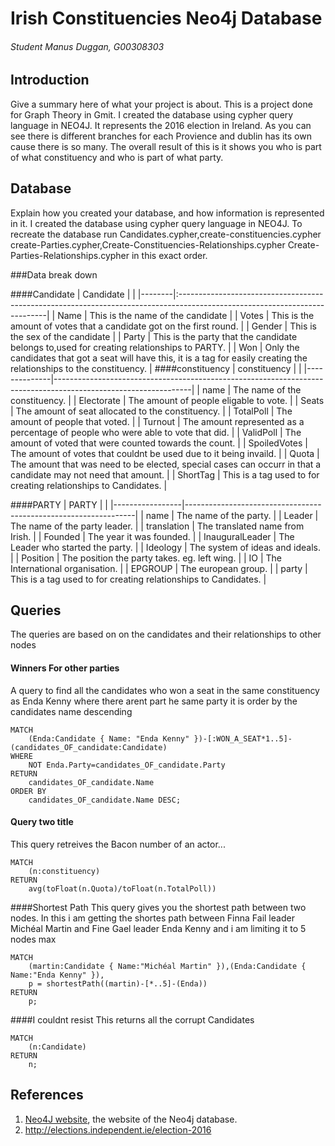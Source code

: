 # Irish Constituencies Neo4j Database
###### Student Manus Duggan, G00308303

## Introduction
Give a summary here of what your project is about.
This is a project done for Graph Theory in Gmit.
I created the database using cypher query language in NEO4J.
It represents the 2016 election in Ireland.
As you can see there is different branches for each Provience and dublin has its own cause there is so many.
The overall result of this is it shows you who is part of what constituency and who is part of what party.

## Database
Explain how you created your database, and how information is represented in it.
I created the database using cypher query language in NEO4J.
To recreate the database run Candidates.cypher,create-constituencies.cypher
create-Parties.cypher,Create-Constituencies-Relationships.cypher
Create-Parties-Relationships.cypher in this exact order.

###Data break down 

####Candidate
| Candidate   | 				                                                                                      |
|--------|:---------------------------------------------------------------------------------------------------------------------------|
| Name   | This is the name of the candidate                                                                                          |
| Votes  | This is the amount of votes that a candidate got on the first round.                                                       |
| Gender | This is the sex of the candidate                                                                                           |
| Party  | This is the party that the candidate belongs to,used for creating relationships to PARTY.                                  |
| Won    | Only the candidates that got a seat will have this, it is a tag for easily creating the relationships to the constituency. |
####constituency
| constituency |                                                                                                                |
|--------------|----------------------------------------------------------------------------------------------------------------|
| name         | The name of the constituency.                                                                                  |
| Electorate   | The amount of people eligable to vote.                                                                         |
| Seats        | The amount of seat allocated to the constituency.                                                              |
| TotalPoll    | The amount of people that voted.                                                                               |
| Turnout      | The amount represented as a percentage of people who were able to vote that did.                               |
| ValidPoll    | The amount of voted that were counted towards the count.                                                       |
| SpoiledVotes | The amount of votes that couldnt be used due to it being invaild.                                              |
| Quota        | The amount that was need to be elected, special cases can occurr in that a candidate may not need that amount. |
| ShortTag     | This is a tag used to for creating relationships to Candidates.                                                |

####PARTY
| PARTY           |                                                                 |
|-----------------|-----------------------------------------------------------------|
| name            | The name of the party.                                          |
| Leader          | The name of the party leader.                                   |
| translation     | The translated name from Irish.                                 |
| Founded         | The year it was founded.                                        |
| InauguralLeader | The Leader who started the party.                               |
| Ideology        | The system of ideas and ideals.                                 |
| Position        | The position the party takes. eg. left wing.                    |
| IO              | The International organisation.                                 |
| EPGROUP         | The european group.                                             |
| party           | This is a tag used to for creating relationships to Candidates. |

 
## Queries
The queries are based on on the candidates and their relationships to other nodes 

#### Winners For other parties
A query to find all the candidates who won a seat in the same constituency as Enda Kenny  where there arent part he same party it is order by the candidates name descending
```cypher
MATCH 
	(Enda:Candidate { Name: "Enda Kenny" })-[:WON_A_SEAT*1..5]-(candidates_OF_candidate:Candidate)
WHERE 
	NOT Enda.Party=candidates_OF_candidate.Party
RETURN 
	candidates_OF_candidate.Name
ORDER BY 
	candidates_OF_candidate.Name DESC;
```

#### Query two title
This query retreives the Bacon number of an actor...
```cypher
MATCH 
	(n:constituency)
RETURN 
	avg(toFloat(n.Quota)/toFloat(n.TotalPoll))
```

####Shortest Path
This query gives you the shortest path between two nodes. In this i am getting the shortes path between Finna Fail leader Michéal Martin and Fine Gael leader Enda Kenny and i am limiting it to 5 nodes max
```cypher
MATCH 
	(martin:Candidate { Name:"Michéal Martin" }),(Enda:Candidate { Name:"Enda Kenny" }),
	p = shortestPath((martin)-[*..5]-(Enda))
RETURN 
	p;
```


####I couldnt resist
This returns all the corrupt Candidates
```cypher
MATCH 
	(n:Candidate)
RETURN 
	n;
```

## References
1. [Neo4J website](http://neo4j.com/), the website of the Neo4j database.
2. http://elections.independent.ie/election-2016
